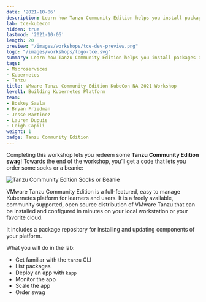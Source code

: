 ```yaml
---
date: '2021-10-06'
description: Learn how Tanzu Community Edition helps you install packages and deploy apps—and score some sweet swag in the process.
lab: tce-kubecon
hidden: true
lastmod: '2021-10-06'
length: 20
preview: "/images/workshops/tce-dev-preview.png"
logo: "/images/workshops/logo-tce.svg"
summary: Learn how Tanzu Community Edition helps you install packages and deploy apps—and score some sweet swag in the process.
tags:
- Microservices
- Kubernetes
- Tanzu
title: VMware Tanzu Community Edition KubeCon NA 2021 Workshop
level1: Building Kubernetes Platform
team:
- Boskey Savla
- Bryan Friedman
- Jesse Martinez
- Lauren Dupuis
- Leigh Capili
weight: 1
badge: Tanzu Community Edition
---
```


Completing this workshop lets you redeem some **Tanzu Community Edition swag**!
Towards the end of the workshop, you’ll get a code that lets you order some socks or a beanie:

![Tanzu Community Edition Socks or Beanie](/images/workshops/swag-tce-glowy.png)

VMware Tanzu Community Edition is a full-featured, easy to manage Kubernetes platform for learners and users. It is a freely available, community supported, open source distribution of VMware Tanzu that can be installed and configured in minutes on your local workstation or your favorite cloud.

It includes a package repository for installing and updating components of your platform.

What you will do in the lab:
- Get familiar with the `tanzu` CLI
- List packages
- Deploy an app with `kapp`
- Monitor the app
- Scale the app
- Order swag
